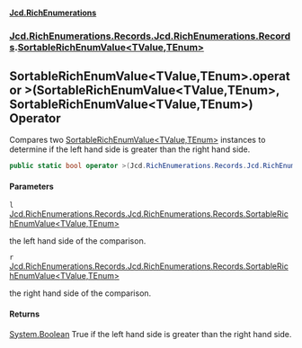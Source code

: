 #### [Jcd.RichEnumerations](index.md 'index')

### [Jcd.RichEnumerations.Records.Jcd.RichEnumerations.Records](Jcd.RichEnumerations.Records.Jcd.RichEnumerations.Records.md 'Jcd.RichEnumerations.Records.Jcd.RichEnumerations.Records').[SortableRichEnumValue&lt;TValue,TEnum&gt;](SortableRichEnumValue_TValue,TEnum_.md 'Jcd.RichEnumerations.Records.Jcd.RichEnumerations.Records.SortableRichEnumValue<TValue,TEnum>')

## SortableRichEnumValue<TValue,TEnum>.operator >(SortableRichEnumValue<TValue,TEnum>, SortableRichEnumValue<TValue,TEnum>) Operator

Compares two [SortableRichEnumValue&lt;TValue,TEnum&gt;](SortableRichEnumValue_TValue,TEnum_.md 'Jcd.RichEnumerations.Records.Jcd.RichEnumerations.Records.SortableRichEnumValue<TValue,TEnum>') instances to determine if the left hand side is greater
than the right hand side.

```csharp
public static bool operator >(Jcd.RichEnumerations.Records.Jcd.RichEnumerations.Records.SortableRichEnumValue<TValue,TEnum>? l, Jcd.RichEnumerations.Records.Jcd.RichEnumerations.Records.SortableRichEnumValue<TValue,TEnum>? r);
```

#### Parameters

<a name='Jcd.RichEnumerations.Records.Jcd.RichEnumerations.Records.SortableRichEnumValue_TValue,TEnum_.op_GreaterThan(Jcd.RichEnumerations.Records.Jcd.RichEnumerations.Records.SortableRichEnumValue_TValue,TEnum_,Jcd.RichEnumerations.Records.Jcd.RichEnumerations.Records.SortableRichEnumValue_TValue,TEnum_).l'></a>

`l` [Jcd.RichEnumerations.Records.Jcd.RichEnumerations.Records.SortableRichEnumValue&lt;](SortableRichEnumValue_TValue,TEnum_.md 'Jcd.RichEnumerations.Records.Jcd.RichEnumerations.Records.SortableRichEnumValue<TValue,TEnum>')[TValue](SortableRichEnumValue_TValue,TEnum_.md#Jcd.RichEnumerations.Records.Jcd.RichEnumerations.Records.SortableRichEnumValue_TValue,TEnum_.TValue 'Jcd.RichEnumerations.Records.Jcd.RichEnumerations.Records.SortableRichEnumValue<TValue,TEnum>.TValue')[,](SortableRichEnumValue_TValue,TEnum_.md 'Jcd.RichEnumerations.Records.Jcd.RichEnumerations.Records.SortableRichEnumValue<TValue,TEnum>')[TEnum](SortableRichEnumValue_TValue,TEnum_.md#Jcd.RichEnumerations.Records.Jcd.RichEnumerations.Records.SortableRichEnumValue_TValue,TEnum_.TEnum 'Jcd.RichEnumerations.Records.Jcd.RichEnumerations.Records.SortableRichEnumValue<TValue,TEnum>.TEnum')[&gt;](SortableRichEnumValue_TValue,TEnum_.md 'Jcd.RichEnumerations.Records.Jcd.RichEnumerations.Records.SortableRichEnumValue<TValue,TEnum>')

the left hand side of the comparison.

<a name='Jcd.RichEnumerations.Records.Jcd.RichEnumerations.Records.SortableRichEnumValue_TValue,TEnum_.op_GreaterThan(Jcd.RichEnumerations.Records.Jcd.RichEnumerations.Records.SortableRichEnumValue_TValue,TEnum_,Jcd.RichEnumerations.Records.Jcd.RichEnumerations.Records.SortableRichEnumValue_TValue,TEnum_).r'></a>

`r` [Jcd.RichEnumerations.Records.Jcd.RichEnumerations.Records.SortableRichEnumValue&lt;](SortableRichEnumValue_TValue,TEnum_.md 'Jcd.RichEnumerations.Records.Jcd.RichEnumerations.Records.SortableRichEnumValue<TValue,TEnum>')[TValue](SortableRichEnumValue_TValue,TEnum_.md#Jcd.RichEnumerations.Records.Jcd.RichEnumerations.Records.SortableRichEnumValue_TValue,TEnum_.TValue 'Jcd.RichEnumerations.Records.Jcd.RichEnumerations.Records.SortableRichEnumValue<TValue,TEnum>.TValue')[,](SortableRichEnumValue_TValue,TEnum_.md 'Jcd.RichEnumerations.Records.Jcd.RichEnumerations.Records.SortableRichEnumValue<TValue,TEnum>')[TEnum](SortableRichEnumValue_TValue,TEnum_.md#Jcd.RichEnumerations.Records.Jcd.RichEnumerations.Records.SortableRichEnumValue_TValue,TEnum_.TEnum 'Jcd.RichEnumerations.Records.Jcd.RichEnumerations.Records.SortableRichEnumValue<TValue,TEnum>.TEnum')[&gt;](SortableRichEnumValue_TValue,TEnum_.md 'Jcd.RichEnumerations.Records.Jcd.RichEnumerations.Records.SortableRichEnumValue<TValue,TEnum>')

the right hand side of the comparison.

#### Returns

[System.Boolean](https://docs.microsoft.com/en-us/dotnet/api/System.Boolean 'System.Boolean')
True if the left hand side is greater than the right hand side.